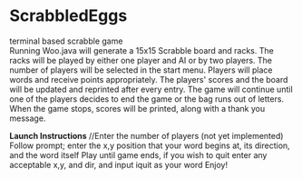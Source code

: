 # ScrabbledEggs
terminal based scrabble game </br>
Running Woo.java will generate a 15x15 Scrabble board and racks. The racks will be played by either one player and AI or by two players. The number of players will be selected in the start menu. Players will place words and receive points appropriately. The players' scores and the board will be updated and reprinted after every entry. The game will continue until one of the players decides to end the game or the bag runs out of letters. When the game stops, scores will be printed, along with a thank you message.

**Launch Instructions**
//Enter the number of players (not yet implemented)
Follow prompt; enter the x,y position that your word begins at, its direction, and the word itself
Play until game ends, if you wish to quit enter any acceptable x,y, and dir, and input iquit as your word
Enjoy!
